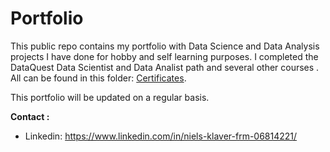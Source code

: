 # Portfolio

This public repo contains my portfolio with Data Science and Data Analysis projects I have done for hobby and self learning purposes. I completed the DataQuest Data Scientist and Data Analist path and several other courses . All can be found in this folder:  [Certificates](https://github.com/NielsKlaver/Portfolio/tree/master/Certificates). 

This portfolio will be updated on a regular basis. 

__Contact :__
* Linkedin: https://www.linkedin.com/in/niels-klaver-frm-06814221/


